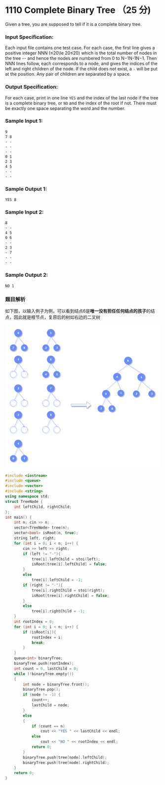 # 1110 Complete Binary Tree （25 分)

Given a tree, you are supposed to tell if it is a complete binary tree.

### Input Specification:

Each input file contains one test case. For each case, the first line gives a positive integer NNN (≤20\\le 20≤20) which is the total number of nodes in the tree -- and hence the nodes are numbered from 0 to N−1N-1N−1. Then NNN lines follow, each corresponds to a node, and gives the indices of the left and right children of the node. If the child does not exist, a `-` will be put at the position. Any pair of children are separated by a space.

### Output Specification:

For each case, print in one line `YES` and the index of the last node if the tree is a complete binary tree, or `NO` and the index of the root if not. There must be exactly one space separating the word and the number.

### Sample Input 1:

    9
    7 8
    - -
    - -
    - -
    0 1
    2 3
    4 5
    - -
    - -
    

### Sample Output 1:

    YES 8
    

### Sample Input 2:

    8
    - -
    4 5
    0 6
    - -
    2 3
    - 7
    - -
    - -
    

### Sample Output 2:

    NO 1

### 题目解析

如下图，以输入例子为例，可以看到结点6是**唯一没有担任任何结点的孩子**的结点，因此就是根节点，复原后的树如右边的二叉树

![image](https://github.com/kurong00/EditGraphics/blob/master/blog/1110.%20Complete%20Binary%20Tree.png)

```C++
#include <iostream>
#include <queue>
#include <vector>
#include <string>
using namespace std;
struct TreeNode {
	int leftChild, rightChild;
};
int main() {
	int n; cin >> n;
	vector<TreeNode> tree(n);
	vector<bool> isRoot(n, true);
	string left, right;
	for (int i = 0; i < n; i++) {
		cin >> left >> right;
		if (left != "-"){
			tree[i].leftChild = stoi(left);
			isRoot[tree[i].leftChild] = false;
		}
		else
			tree[i].leftChild = -1;
		if (right != "-"){
			tree[i].rightChild = stoi(right);
			isRoot[tree[i].rightChild] = false;
		}
		else 
			tree[i].rightChild = -1;
	}
	int rootIndex = 0;
	for (int i = 0; i < n; i++) {
		if (isRoot[i]){
			rootIndex = i;
			break;
		}
	}
	queue<int> binaryTree;
	binaryTree.push(rootIndex);
	int count = 0, lastChild = 0;
	while (!binaryTree.empty())
	{
		int node = binaryTree.front();
		binaryTree.pop();
		if (node != -1) {
			count++;
			lastChild = node;
		}
		else
		{
			if (count == n)
				cout << "YES " << lastChild << endl;
			else
				cout << "NO " << rootIndex << endl;
			return 0;
		}
		binaryTree.push(tree[node].leftChild);
		binaryTree.push(tree[node].rightChild);
	}
	return 0;
}
```